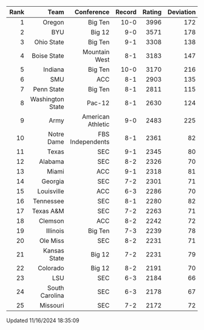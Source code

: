 | Rank  | Team                 | Conference           | Record   | Rating | Deviation |
| ---:  | ---:                 | ---:                 | ---:     | ---:   | ---:      |
| 1     | Oregon               | Big Ten              | 10-0     | 3996   | 172       |
| 2     | BYU                  | Big 12               | 9-0      | 3571   | 178       |
| 3     | Ohio State           | Big Ten              | 9-1      | 3308   | 138       |
| 4     | Boise State          | Mountain West        | 8-1      | 3183   | 147       |
| 5     | Indiana              | Big Ten              | 10-0     | 3170   | 216       |
| 6     | SMU                  | ACC                  | 8-1      | 2903   | 135       |
| 7     | Penn State           | Big Ten              | 8-1      | 2811   | 115       |
| 8     | Washington State     | Pac-12               | 8-1      | 2630   | 124       |
| 9     | Army                 | American Athletic    | 9-0      | 2483   | 225       |
| 10    | Notre Dame           | FBS Independents     | 8-1      | 2361   | 82        |
| 11    | Texas                | SEC                  | 9-1      | 2345   | 80        |
| 12    | Alabama              | SEC                  | 8-2      | 2326   | 70        |
| 13    | Miami                | ACC                  | 9-1      | 2318   | 81        |
| 14    | Georgia              | SEC                  | 7-2      | 2301   | 71        |
| 15    | Louisville           | ACC                  | 6-3      | 2286   | 70        |
| 16    | Tennessee            | SEC                  | 8-1      | 2280   | 82        |
| 17    | Texas A&M            | SEC                  | 7-2      | 2263   | 71        |
| 18    | Clemson              | ACC                  | 8-2      | 2242   | 72        |
| 19    | Illinois             | Big Ten              | 7-3      | 2239   | 78        |
| 20    | Ole Miss             | SEC                  | 8-2      | 2231   | 71        |
| 21    | Kansas State         | Big 12               | 7-2      | 2231   | 79        |
| 22    | Colorado             | Big 12               | 8-2      | 2191   | 70        |
| 23    | LSU                  | SEC                  | 6-3      | 2184   | 66        |
| 24    | South Carolina       | SEC                  | 6-3      | 2178   | 67        |
| 25    | Missouri             | SEC                  | 7-2      | 2172   | 72        |

Updated 11/16/2024 18:35:09
